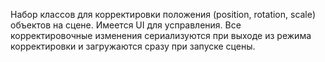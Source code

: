 Набор классов для корректировки положения (position, rotation, scale) объектов на сцене.
Имеется UI для усправления.
Все корректировочные изменения сериализуются при выходе из режима корректировки и загружаются сразу при запуске сцены.